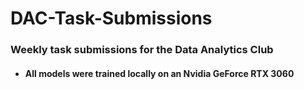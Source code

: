 # DAC-Task-Submissions

### Weekly task submissions for the Data Analytics Club
- #### All models were trained locally on an Nvidia GeForce RTX 3060
